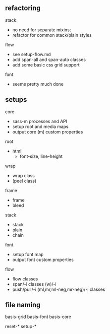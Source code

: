 ## refactoring

stack
  - no need for separate mixins;
  - refactor for common stack/plain styles

flow
  - see setup-flow.md
  - add span-all and span-auto classes
  - add some basic css grid support

font
  - seems pretty much done

## setups

core
- sass-m processes and API
- setup root and media maps
- output core (m) custom properties

root
- html
  - font-size, line-height

wrap
  - wrap class
  - (peel class)

frame
  - frame
  - bleed

stack
  - stack
  - plain
  - chain

font
  - setup font map
  - output font custom properties

flow
  - flow classes
  - span/-i classes (w)/-i
  - push/pull/-i (ml,mr,ml-neg,mr-neg)/-i classes

## file naming

basis-grid
basis-font
basis-core

reset-*
setup-*
